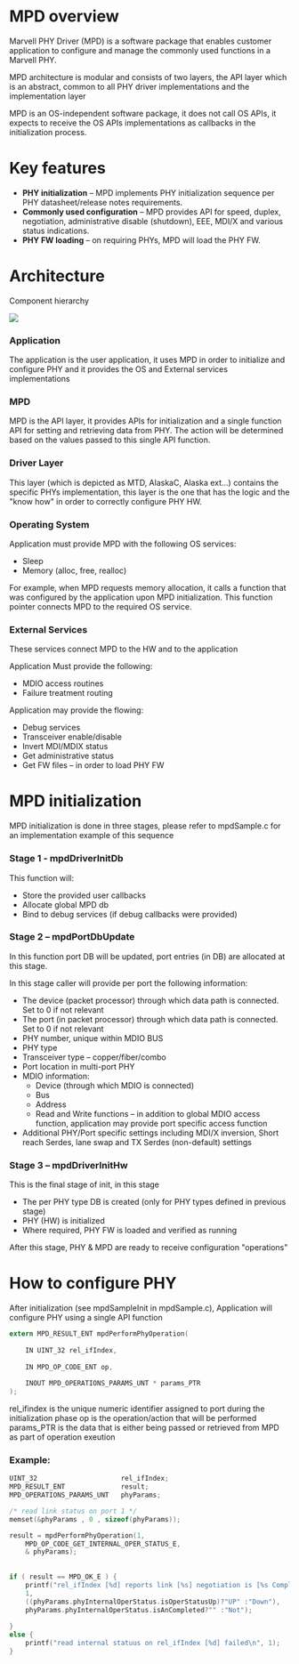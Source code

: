 # MPD overview

Marvell PHY Driver (MPD) is a software package that enables customer application to configure and manage the commonly used functions in a Marvell PHY.

MPD architecture is modular and consists of two layers, the API layer which is an abstract, common to all PHY driver implementations and the implementation layer

MPD is an OS-independent software package, it does not call OS APIs, it expects to receive the OS APIs implementations as callbacks in the initialization process.

# Key features

- **PHY initialization** – MPD implements PHY initialization sequence per PHY datasheet/release notes requirements.
- **Commonly used configuration** – MPD provides API for speed, duplex, negotiation, administrative disable (shutdown), EEE, MDI/X and various status indications.
- **PHY FW loading** – on requiring PHYs, MPD will load the PHY FW.

# Architecture

Component hierarchy

![](hirarchy.png)

### Application

The application is the user application, it uses MPD in order to initialize and configure PHY and it provides the OS and External services implementations

### MPD

MPD is the API layer, it provides APIs for initialization and a single function API for setting and retrieving data from PHY. The action will be determined based on the values passed to this single API function.

### Driver Layer

This layer (which is depicted as MTD, AlaskaC, Alaska ext…) contains the specific PHYs implementation, this layer is the one that has the logic and the &quot;know how&quot; in order to correctly configure PHY HW.

### Operating System

Application must provide MPD with the following OS services:

- Sleep
- Memory (alloc, free, realloc)

For example, when MPD requests memory allocation, it calls a function that was configured by the application upon MPD initialization. This function pointer connects MPD to the required OS service.

### External Services

These services connect MPD to the HW and to the application

Application Must provide the following:

- MDIO access routines
- Failure treatment routing

Application may provide the flowing:

- Debug services
- Transceiver enable/disable
- Invert MDI/MDIX status
- Get administrative status
- Get FW files – in order to load PHY FW

# MPD initialization

MPD initialization is done in three stages, please refer to mpdSample.c for an implementation example of this sequence

### Stage 1 - mpdDriverInitDb

This function will:

- Store the provided user callbacks
- Allocate global MPD db
- Bind to debug services (if debug callbacks were provided)

### Stage 2 – mpdPortDbUpdate

In this function port DB will be updated, port entries (in DB) are allocated at this stage.

In this stage caller will provide per port the following information:

- The device (packet processor) through which data path is connected. Set to 0 if not relevant
- The port (in packet processor) through which data path is connected. Set to 0 if not relevant
- PHY number, unique within MDIO BUS
- PHY type
- Transceiver type – copper/fiber/combo
- Port location in multi-port PHY
- MDIO information:
  - Device (through which MDIO is connected)
  - Bus
  - Address
  - Read and Write functions – in addition to global MDIO access function, application may provide port specific access function
- Additional PHY/Port specific settings including MDI/X inversion, Short reach Serdes, lane swap and TX Serdes (non-default) settings

### Stage 3 – mpdDriverInitHw

This is the final stage of init, in this stage

- The per PHY type DB is created (only for PHY types defined in previous stage)
- PHY (HW) is initialized
- Where required, PHY FW is loaded and verified as running

After this stage, PHY &amp; MPD are ready to receive configuration &quot;operations&quot;

# How to configure PHY
After initialization (see mpdSampleInit in mpdSample.c), Application will configure PHY using a single API function

```C
extern MPD_RESULT_ENT mpdPerformPhyOperation(
	
	IN UINT_32 rel_ifIndex,
	
	IN MPD_OP_CODE_ENT op,
	
	INOUT MPD_OPERATIONS_PARAMS_UNT * params_PTR
);
```

rel_ifindex is the unique numeric identifier assigned to port during the initialization phase
op is the operation/action that will be performed
params_PTR is the data that is either being passed or retrieved from MPD as part of operation exeution
### Example:
```C
UINT_32 					rel_ifIndex;
MPD_RESULT_ENT 				result;
MPD_OPERATIONS_PARAMS_UNT 	phyParams;

/* read link status on port 1 */
memset(&phyParams , 0 , sizeof(phyParams));

result = mpdPerformPhyOperation(1,
	MPD_OP_CODE_GET_INTERNAL_OPER_STATUS_E,
	& phyParams);
	
	
if ( result == MPD_OK_E ) {
	printf("rel_ifIndex [%d] reports link [%s] negotiation is [%s Complete]\n",	
	1,	
	((phyParams.phyInternalOperStatus.isOperStatusUp)?"UP" :"Down"),	
	phyParams.phyInternalOperStatus.isAnCompleted?"" :"Not");
	
}
else {
	printf("read internal statuus on rel_ifIndex [%d] failed\n", 1);
}
```
